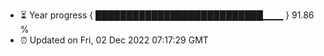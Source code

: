- ⏳ Year progress { ███████████████████████████▁▁▁ } 91.86 %
- ⏰ Updated on Fri, 02 Dec 2022 07:17:29 GMT

